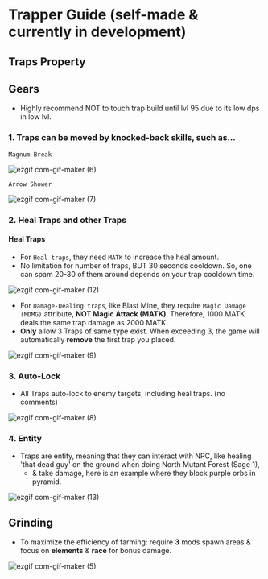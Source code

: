 # Trapper Guide (self-made & currently in development)

## Traps Property 

## Gears
 - Highly recommend NOT to touch trap build until lvl 95 due to its low dps in low lvl.


### 1. Traps can be moved by knocked-back skills, such as...
`Magnum Break`

 ![ezgif com-gif-maker (6)](https://user-images.githubusercontent.com/72419337/179297290-683c25cc-2b44-4aa4-a459-bf3da5eac106.gif)
 
`Arrow Shower`

 ![ezgif com-gif-maker (7)](https://user-images.githubusercontent.com/72419337/179297917-38c913b1-ad46-4d40-ad38-daf00621e3f0.gif) 
 
### 2. Heal Traps and other Traps
#### Heal Traps
 - For `Heal traps`, they need `MATK` to increase the heal amount. 
 - No limitation for number of traps, BUT 30 seconds cooldown. So, one can spam 20-30 of them around depends on your trap cooldown time.

![ezgif com-gif-maker (12)](https://user-images.githubusercontent.com/72419337/179302861-943cf9f3-ae21-48f4-86af-97bcd0a9bd9b.gif)

 - For `Damage-Dealing traps`, like Blast Mine, they require `Magic Damage (MDMG)` attribute, **NOT Magic Attack (MATK)**. Therefore, 1000 MATK deals the same trap damage as 2000 MATK. 
 - **Only** allow 3 Traps of same type exist. When exceeding 3, the game will automatically **remove** the first trap you placed.

![ezgif com-gif-maker (9)](https://user-images.githubusercontent.com/72419337/179301826-e27693d9-9cac-4557-9a9c-c29f18ba4869.gif)

### 3. Auto-Lock
 - All Traps auto-lock to enemy targets, including heal traps. (no comments)

![ezgif com-gif-maker (8)](https://user-images.githubusercontent.com/72419337/179301238-e14ebd32-da56-4235-b0b0-8354f844afcc.gif)

### 4. Entity
 - Traps are entity, meaning that they can interact with NPC, like healing 'that dead guy' on the ground when doing North Mutant Forest (Sage 1), 
   - & take damage, here is an example where they block purple orbs in pyramid.

![ezgif com-gif-maker (13)](https://user-images.githubusercontent.com/72419337/179326421-422542bd-8976-4e19-bc5f-194ab62ab64d.gif)

## Grinding
 - To maximize the efficiency of farming: require **3** mods spawn areas & focus on **elements** & **race** for bonus damage.

![ezgif com-gif-maker (5)](https://user-images.githubusercontent.com/72419337/178385874-781d611b-e057-48d9-b613-f9a69de006dc.gif)



